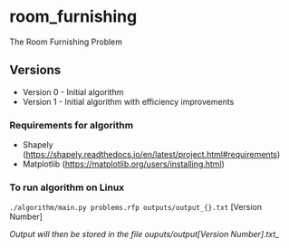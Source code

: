# room_furnishing
The Room Furnishing Problem 

## Versions
- Version 0 - Initial algorithm
- Version 1 - Initial algorithm with efficiency improvements

### Requirements for algorithm
- Shapely (https://shapely.readthedocs.io/en/latest/project.html#requirements)
- Matplotlib (https://matplotlib.org/users/installing.html)

### To run algorithm on Linux
`./algorithm/main.py problems.rfp outputs/output_{}.txt` [Version Number]

*Output will then be stored in the file __ouputs/output_[Version Number].txt__*
